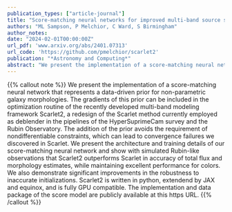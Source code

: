```yaml
---
publication_types: ["article-journal"]
title: "Score-matching neural networks for improved multi-band source separation. Astronomy and Computing"
authors: "ML Sampson, P Melchior, C Ward, S Birmingham"
author_notes:
date: "2024-02-01T00:00:00Z"
url_pdf: 'www.arxiv.org/abs/2401.07313'
url_code: 'https://github.com/pmelchior/scarlet2'
publication: "*Astronomy and Computing*"
abstract: "We present the implementation of a score-matching neural network that represents a data-driven prior for non-parametric galaxy morphologies. The gradients of this prior can be included in the optimization routine of the recently developed multi-band modeling framework Scarlet2, a redesign of the Scarlet method currently employed as deblender in the pipelines of the HyperSuprimeCam survey and the Rubin Observatory. The addition of the prior avoids the requirement of nondifferentiable constraints, which can lead to convergence failures we discovered in Scarlet. We present the architecture and training details of our score-matching neural network and show with simulated Rubin-like observations that Scarlet2 outperforms Scarlet in accuracy of total flux and morphology estimates, while maintaining excellent performance for colors. We also demonstrate significant improvements in the robustness to inaccurate initializations. Scarlet2 is written in python, extendend by JAX and equinox, and is fully GPU compatible. The implementation and data package of the score model are publicly available at this https URL."
---
```


{{% callout note %}}
We present the implementation of a score-matching neural network that represents a data-driven prior for non-parametric galaxy morphologies. The gradients of this prior can be included in the optimization routine of the recently developed multi-band modeling framework Scarlet2, a redesign of the Scarlet method currently employed as deblender in the pipelines of the HyperSuprimeCam survey and the Rubin Observatory. The addition of the prior avoids the requirement of nondifferentiable constraints, which can lead to convergence failures we discovered in Scarlet. We present the architecture and training details of our score-matching neural network and show with simulated Rubin-like observations that Scarlet2 outperforms Scarlet in accuracy of total flux and morphology estimates, while maintaining excellent performance for colors. We also demonstrate significant improvements in the robustness to inaccurate initializations. Scarlet2 is written in python, extendend by JAX and equinox, and is fully GPU compatible. The implementation and data package of the score model are publicly available at this https URL.
{{% /callout %}}
